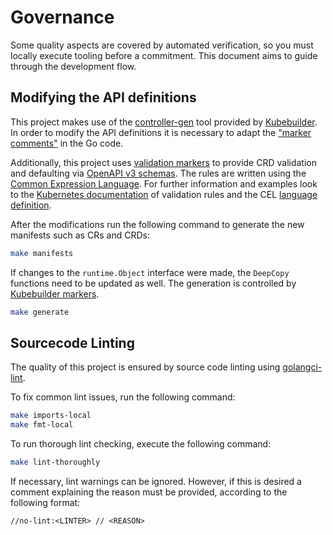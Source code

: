 # Governance

Some quality aspects are covered by automated verification, so you must locally execute tooling before a commitment.
This document aims to guide through the development flow.

## Modifying the API definitions

This project makes use of the [controller-gen](https://book.kubebuilder.io/reference/controller-gen.html) tool provided by [Kubebuilder](https://book.kubebuilder.io/).
In order to modify the API definitions it is necessary to adapt the ["marker comments"](https://book.kubebuilder.io/reference/markers.html) in the
Go code.

Additionally, this project uses [validation markers](https://book.kubebuilder.io/reference/markers/crd-validation.html) to provide CRD validation and defaulting via [OpenAPI v3 schemas](https://github.com/OAI/OpenAPI-Specification/blob/main/versions/3.0.0.md#schemaObject).
The rules are written using the [Common Expression Language](https://github.com/google/cel-spec).
For further information and examples look to the [Kubernetes documentation](https://kubernetes.io/docs/tasks/extend-kubernetes/custom-resources/custom-resource-definitions/#validation) of validation rules
and the CEL [language definition](https://github.com/google/cel-spec/blob/v0.10.0/doc/langdef.md).

After the modifications run the following command to generate the new manifests such as CRs and CRDs:
   ```sh
   make manifests
   ```

If changes to the `runtime.Object` interface were made, the `DeepCopy` functions need to be updated as well.
The generation is controlled by [Kubebuilder markers](https://book.kubebuilder.io/reference/markers/object.html?highlight=deep#objectdeepcopy).
   ```sh
   make generate
   ```

## Sourcecode Linting

The quality of this project is ensured by source code linting using [golangci-lint](https://golangci-lint.run/).

To fix common lint issues, run the following command:

   ```sh
   make imports-local
   make fmt-local
   ```

To run thorough lint checking, execute the following command:

   ```sh
   make lint-thoroughly
   ```

If necessary, lint warnings can be ignored. However, if this is desired a comment explaining the reason must be provided,
according to the following format:

`//no-lint:<LINTER> // <REASON>`
